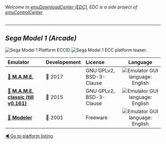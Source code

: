 ###### Welcome to [emuDownloadCenter (EDC)](https://github.com/PhoenixInteractiveNL/emuDownloadCenter/wiki/), EDC is a side project of [emuControlCenter](https://github.com/PhoenixInteractiveNL/emuControlCenter/wiki/)
***
## _Sega Model 1 (Arcade)_
![](https://raw.githubusercontent.com/wiki/PhoenixInteractiveNL/emuDownloadCenter/images_platform/ecc_model1_cell.png "Sega Model 1 Platform ECCID")
![](https://raw.githubusercontent.com/wiki/PhoenixInteractiveNL/emuDownloadCenter/images_platform/ecc_model1_teaser.png "Sega Model 1 ECC platform teaser.")

| Emulator | Developement | License | Language |
|:---------|:-------------|:--------|:--------:|
| [:file_folder: **M.A.M.E.**](https://github.com/PhoenixInteractiveNL/emuDownloadCenter/wiki/Emulator-mame#menu) | :large_blue_circle: 2017 | GNU GPLv2, BSD-3-Clause | ![](https://raw.githubusercontent.com/wiki/PhoenixInteractiveNL/emuDownloadCenter/images_flags/icon_flag_EN_24.png "Emulator GUI language: English") |
| [:file_folder: **M.A.M.E. classic (till v0.161)**](https://github.com/PhoenixInteractiveNL/emuDownloadCenter/wiki/Emulator-mameclassic#menu) | :large_blue_circle: 2015 | GNU GPLv2, BSD-3-Clause | ![](https://raw.githubusercontent.com/wiki/PhoenixInteractiveNL/emuDownloadCenter/images_flags/icon_flag_EN_24.png "Emulator GUI language: English") |
| [:file_folder: **Modeler**](https://github.com/PhoenixInteractiveNL/emuDownloadCenter/wiki/Emulator-modeler#menu) | :red_circle: 2001 | Freeware | ![](https://raw.githubusercontent.com/wiki/PhoenixInteractiveNL/emuDownloadCenter/images_flags/icon_flag_EN_24.png "Emulator GUI language: English") |

[:arrow_backward: Go to platform listing](https://github.com/PhoenixInteractiveNL/emuDownloadCenter/wiki/EDC-Platform-List)
